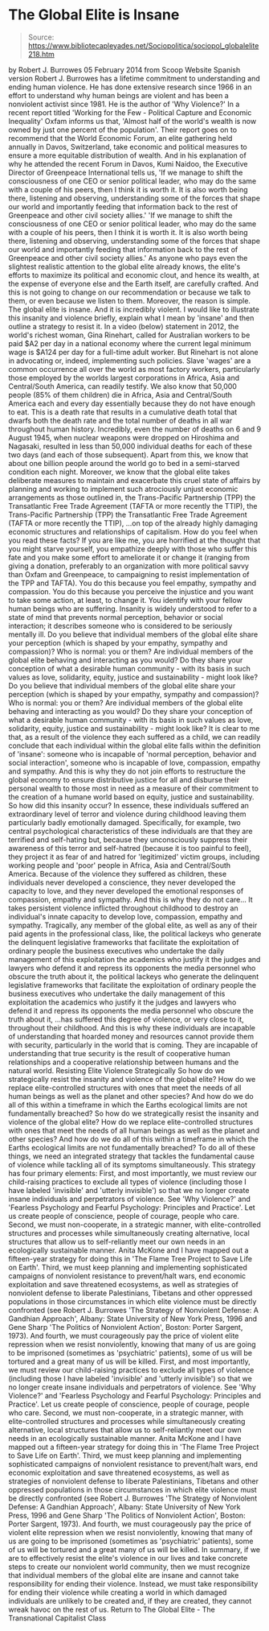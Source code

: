 # The Global Elite is Insane

> Source: https://www.bibliotecapleyades.net/Sociopolitica/sociopol_globalelite218.htm

by Robert J. Burrowes 05 February 2014
from Scoop Website
Spanish version
Robert J. Burrowes has a lifetime commitment to understanding and ending human violence. He has done extensive research since 1966 in an effort to understand why human beings are violent and has been a nonviolent activist since 1981. He is the author of 'Why Violence?'
In a recent report titled 'Working for the Few - Political Capture and Economic Inequality' Oxfam informs us that,
'Almost half of the world's wealth is now owned by just one percent of the population'.
Their report goes on to recommend that the World Economic Forum, an elite gathering held annually in Davos, Switzerland, take economic and political measures to ensure a more equitable distribution of wealth.
And in his explanation of why he attended the recent Forum in Davos, Kumi Naidoo, the Executive Director of Greenpeace International tells us,
'If we manage to shift the consciousness of one CEO or senior political leader, who may do the same with a couple of his peers, then I think it is worth it. It is also worth being there, listening and observing, understanding some of the forces that shape our world and importantly feeding that information back to the rest of Greenpeace and other civil society allies.'
'If we manage to shift the consciousness of one CEO or senior political leader, who may do the same with a couple of his peers, then I think it is worth it.
It is also worth being there, listening and observing, understanding some of the forces that shape our world and importantly feeding that information back to the rest of Greenpeace and other civil society allies.'
As anyone who pays even the slightest realistic attention to the global elite already knows, the elite's efforts to maximize its political and economic clout, and hence its wealth, at the expense of everyone else and the Earth itself, are carefully crafted.
And this is not going to change on our recommendation or because we talk to them, or even because we listen to them. Moreover, the reason is simple.
The global elite is insane. And it is incredibly violent.
I would like to illustrate this insanity and violence briefly, explain what I mean by 'insane' and then outline a strategy to resist it.
In a video (below) statement in 2012, the world's richest woman, Gina Rinehart, called for Australian workers to be paid $A2 per day in a national economy where the current legal minimum wage is $A124 per day for a full-time adult worker.
But Rinehart is not alone in advocating or, indeed, implementing such policies.
Slave 'wages' are a common occurrence all over the world as most factory workers, particularly those employed by the worlds largest corporations in Africa, Asia and Central/South America, can readily testify.
We also know that 50,000 people (85% of them children) die in Africa, Asia and Central/South America each and every day essentially because they do not have enough to eat.
This is a death rate that results in a cumulative death total that dwarfs both the death rate and the total number of deaths in all war throughout human history.
Incredibly, even the number of deaths on 6 and 9 August 1945, when nuclear weapons were dropped on Hiroshima and Nagasaki, resulted in less than 50,000 individual deaths for each of these two days (and each of those subsequent).
Apart from this, we know that about one billion people around the world go to bed in a semi-starved condition each night.
Moreover, we know that the global elite takes deliberate measures to maintain and exacerbate this cruel state of affairs by planning and working to implement such atrociously unjust economic arrangements as those outlined in,
the Trans-Pacific Partnership (TPP) the Transatlantic Free Trade Agreement (TAFTA or more recently the TTIP),
the Trans-Pacific Partnership (TPP)
the Transatlantic Free Trade Agreement (TAFTA or more recently the TTIP),
...on top of the already highly damaging economic structures and relationships of capitalism.
How do you feel when you read these facts?
If you are like me, you are horrified at the thought that you might starve yourself, you empathize deeply with those who suffer this fate and you make some effort to ameliorate it or change it (ranging from giving a donation, preferably to an organization with more political savvy than Oxfam and Greenpeace, to campaigning to resist implementation of the TPP and TAFTA).
You do this because you feel empathy, sympathy and compassion. You do this because you perceive the injustice and you want to take some action, at least, to change it.
You identify with your fellow human beings who are suffering.
Insanity is widely understood to refer to a state of mind that prevents normal perception, behavior or social interaction; it describes someone who is considered to be seriously mentally ill.
Do you believe that individual members of the global elite share your perception (which is shaped by your empathy, sympathy and compassion)? Who is normal: you or them? Are individual members of the global elite behaving and interacting as you would? Do they share your conception of what a desirable human community - with its basis in such values as love, solidarity, equity, justice and sustainability - might look like?
Do you believe that individual members of the global elite share your perception (which is shaped by your empathy, sympathy and compassion)?
Who is normal: you or them?
Are individual members of the global elite behaving and interacting as you would?
Do they share your conception of what a desirable human community - with its basis in such values as love, solidarity, equity, justice and sustainability - might look like?
It is clear to me that, as a result of the violence they each suffered as a child, we can readily conclude that each individual within the global elite falls within the definition of 'insane':
someone who is incapable of 'normal perception, behavior and social interaction', someone who is incapable of love, compassion, empathy and sympathy.
And this is why they do not join efforts to restructure the global economy to ensure distributive justice for all and disburse their personal wealth to those most in need as a measure of their commitment to the creation of a humane world based on equity, justice and sustainability.
So how did this insanity occur? In essence, these individuals suffered an extraordinary level of terror and violence during childhood leaving them particularly badly emotionally damaged.
Specifically, for example, two central psychological characteristics of these individuals are that they are terrified and self-hating but, because they unconsciously suppress their awareness of this terror and self-hatred (because it is too painful to feel), they project it as fear of and hatred for 'legitimized' victim groups, including working people and 'poor' people in Africa, Asia and Central/South America.
Because of the violence they suffered as children, these individuals never developed a conscience, they never developed the capacity to love, and they never developed the emotional responses of compassion, empathy and sympathy.
And this is why they do not care...
It takes persistent violence inflicted throughout childhood to destroy an individual's innate capacity to develop love, compassion, empathy and sympathy.
Tragically, any member of the global elite, as well as any of their paid agents in the professional class, like,
the political lackeys who generate the delinquent legislative frameworks that facilitate the exploitation of ordinary people the business executives who undertake the daily management of this exploitation the academics who justify it the judges and lawyers who defend it and repress its opponents the media personnel who obscure the truth about it,
the political lackeys who generate the delinquent legislative frameworks that facilitate the exploitation of ordinary people
the business executives who undertake the daily management of this exploitation
the academics who justify it
the judges and lawyers who defend it and repress its opponents
the media personnel who obscure the truth about it,
...has suffered this degree of violence, or very close to it, throughout their childhood.
And this is why these individuals are incapable of understanding that hoarded money and resources cannot provide them with security, particularly in the world that is coming.
They are incapable of understanding that true security is the result of cooperative human relationships and a cooperative relationship between humans and the natural world.
Resisting Elite Violence Strategically
So how do we strategically resist the insanity and violence of the global elite? How do we replace elite-controlled structures with ones that meet the needs of all human beings as well as the planet and other species? And how do we do all of this within a timeframe in which the Earths ecological limits are not fundamentally breached?
So how do we strategically resist the insanity and violence of the global elite?
How do we replace elite-controlled structures with ones that meet the needs of all human beings as well as the planet and other species?
And how do we do all of this within a timeframe in which the Earths ecological limits are not fundamentally breached?
To do all of these things, we need an integrated strategy that tackles the fundamental cause of violence while tackling all of its symptoms simultaneously.
This strategy has four primary elements:
First, and most importantly, we must review our child-raising practices to exclude all types of violence (including those I have labeled 'invisible' and 'utterly invisible') so that we no longer create insane individuals and perpetrators of violence. See 'Why Violence?' and 'Fearless Psychology and Fearful Psychology: Principles and Practice'. Let us create people of conscience, people of courage, people who care. Second, we must non-cooperate, in a strategic manner, with elite-controlled structures and processes while simultaneously creating alternative, local structures that allow us to self-reliantly meet our own needs in an ecologically sustainable manner. Anita McKone and I have mapped out a fifteen-year strategy for doing this in 'The Flame Tree Project to Save Life on Earth'. Third, we must keep planning and implementing sophisticated campaigns of nonviolent resistance to prevent/halt wars, end economic exploitation and save threatened ecosystems, as well as strategies of nonviolent defense to liberate Palestinians, Tibetans and other oppressed populations in those circumstances in which elite violence must be directly confronted (see Robert J. Burrowes 'The Strategy of Nonviolent Defense: A Gandhian Approach', Albany: State University of New York Press, 1996 and Gene Sharp 'The Politics of Nonviolent Action', Boston: Porter Sargent, 1973). And fourth, we must courageously pay the price of violent elite repression when we resist nonviolently, knowing that many of us are going to be imprisoned (sometimes as 'psychiatric' patients), some of us will be tortured and a great many of us will be killed.
First, and most importantly, we must review our child-raising practices to exclude all types of violence (including those I have labeled 'invisible' and 'utterly invisible') so that we no longer create insane individuals and perpetrators of violence. See 'Why Violence?' and 'Fearless Psychology and Fearful Psychology: Principles and Practice'. Let us create people of conscience, people of courage, people who care.
Second, we must non-cooperate, in a strategic manner, with elite-controlled structures and processes while simultaneously creating alternative, local structures that allow us to self-reliantly meet our own needs in an ecologically sustainable manner. Anita McKone and I have mapped out a fifteen-year strategy for doing this in 'The Flame Tree Project to Save Life on Earth'.
Third, we must keep planning and implementing sophisticated campaigns of nonviolent resistance to prevent/halt wars, end economic exploitation and save threatened ecosystems, as well as strategies of nonviolent defense to liberate Palestinians, Tibetans and other oppressed populations in those circumstances in which elite violence must be directly confronted (see Robert J. Burrowes 'The Strategy of Nonviolent Defense: A Gandhian Approach', Albany: State University of New York Press, 1996 and Gene Sharp 'The Politics of Nonviolent Action', Boston: Porter Sargent, 1973).
And fourth, we must courageously pay the price of violent elite repression when we resist nonviolently, knowing that many of us are going to be imprisoned (sometimes as 'psychiatric' patients), some of us will be tortured and a great many of us will be killed.
In summary, if we are to effectively resist the elite's violence in our lives and take concrete steps to create our nonviolent world community, then we must recognize that individual members of the global elite are insane and cannot take responsibility for ending their violence.
Instead, we must take responsibility for ending their violence while creating a world in which damaged individuals are unlikely to be created and, if they are created, they cannot wreak havoc on the rest of us.
Return to The Global Elite - The Transnational Capitalist Class
